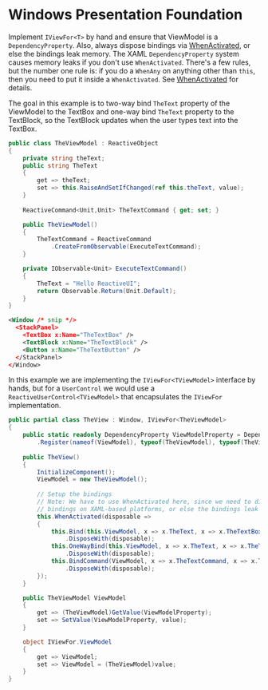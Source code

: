 # Windows Presentation Foundation

Implement `IViewFor<T>` by hand and ensure that ViewModel is a `DependencyProperty`. Also, always dispose bindings via [WhenActivated](../when-activated), or else the bindings leak memory. The XAML `DependencyProperty` system causes memory leaks if you don't use `WhenActivated`. There's a few rules, but the number one rule is: if you do a `WhenAny` on anything other than `this`, then you need to put it inside a `WhenActivated`. See [WhenActivated](../when-activated) for details.
  
The goal in this example is to two-way bind `TheText` property of the ViewModel to the TextBox and one-way bind `TheText` property to the TextBlock, so the TextBlock updates when the user types text into the TextBox. 
  
```csharp
public class TheViewModel : ReactiveObject
{
    private string theText;
    public string TheText
    {
        get => theText;
        set => this.RaiseAndSetIfChanged(ref this.theText, value);
    }
    
    ReactiveCommand<Unit,Unit> TheTextCommand { get; set; }

    public TheViewModel()
    {
        TheTextCommand = ReactiveCommand
            .CreateFromObservable(ExecuteTextCommand);
    }

    private IObservable<Unit> ExecuteTextCommand()
    {
        TheText = "Hello ReactiveUI";
        return Observable.Return(Unit.Default);
    }
}
```

```xml
<Window /* snip */>
  <StackPanel>
    <TextBox x:Name="TheTextBox" />
    <TextBlock x:Name="TheTextBlock" />
    <Button x:Name="TheTextButton" />
  </StackPanel>
</Window>
```

In this example we are implementing the `IViewFor<TViewModel>` interface by hands, but for a `UserControl` we would use a `ReactiveUserControl<TViewModel>` that encapsulates the `IViewFor` implementation.

```csharp
public partial class TheView : Window, IViewFor<TheViewModel>
{
    public static readonly DependencyProperty ViewModelProperty = DependencyProperty
        .Register(nameof(ViewModel), typeof(TheViewModel), typeof(TheView));
        
    public TheView()
    {
        InitializeComponent();
        ViewModel = new TheViewModel();
        
        // Setup the bindings
        // Note: We have to use WhenActivated here, since we need to dispose the
        // bindings on XAML-based platforms, or else the bindings leak memory.
        this.WhenActivated(disposable =>
        {
            this.Bind(this.ViewModel, x => x.TheText, x => x.TheTextBox.Text)
                .DisposeWith(disposable);
            this.OneWayBind(this.ViewModel, x => x.TheText, x => x.TheTextBlock.Text)
                .DisposeWith(disposable);
            this.BindCommand(ViewModel, x => x.TheTextCommand, x => x.TheTextButton)
                .DisposeWith(disposable);
        });
    }

    public TheViewModel ViewModel
    {
        get => (TheViewModel)GetValue(ViewModelProperty);
        set => SetValue(ViewModelProperty, value);
    }

    object IViewFor.ViewModel
    {
        get => ViewModel;
        set => ViewModel = (TheViewModel)value;
    }
}
```

